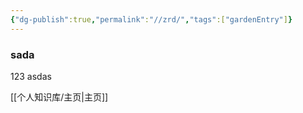 ```yaml
---
{"dg-publish":true,"permalink":"//zrd/","tags":["gardenEntry"]}
---
```



### sada
123
asdas

[[个人知识库/主页\|主页]]
